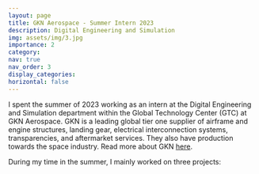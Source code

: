 ```yaml
---
layout: page
title: GKN Aerospace - Summer Intern 2023
description: Digital Engineering and Simulation
img: assets/img/3.jpg
importance: 2
category:
nav: true
nav_order: 3
display_categories:
horizontal: false
---
```

<!-- markdownlint-disable MD033 -->

I spent the summer of 2023 working as an intern at the Digital Engineering and Simulation department within the Global Technology Center (GTC) at GKN Aerospace. GKN is a leading global tier one supplier of airframe and engine structures, landing gear, electrical interconnection systems, transparencies, and aftermarket services. They also have production towards the space industry. Read more about GKN [here](https://www.gknaerospace.com/about-us/).

During my time in the summer, I mainly worked on three projects:
